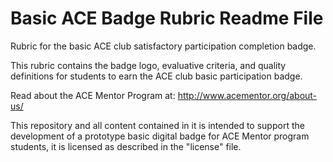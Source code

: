 # Basic ACE Badge Rubric Readme File
Rubric for the basic ACE club satisfactory participation completion badge. 

This rubric contains the badge logo, evaluative criteria, and quality definitions for students to earn the ACE club basic participation badge.

Read about the ACE Mentor Program at:  http://www.acementor.org/about-us/

This repository and all content contained in it is intended to support the development of a prototype basic digital badge for ACE Mentor program students, it is licensed as described in the "license" file. 


